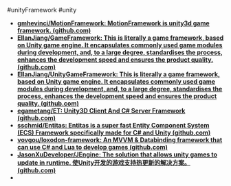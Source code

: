 #unityFramework #unity 
- **[gmhevinci/MotionFramework: MotionFramework is unity3d game framework. (github.com)](https://github.com/gmhevinci/MotionFramework)** 
- **[EllanJiang/GameFramework: This is literally a game framework, based on Unity game engine. It encapsulates commonly used game modules during development, and, to a large degree, standardises the process, enhances the development speed and ensures the product quality. (github.com)](https://github.com/EllanJiang/GameFramework)** 
- **[EllanJiang/UnityGameFramework: This is literally a game framework, based on Unity game engine. It encapsulates commonly used game modules during development, and, to a large degree, standardises the process, enhances the development speed and ensures the product quality. (github.com)](https://github.com/EllanJiang/UnityGameFramework)**
- **[egametang/ET: Unity3D Client And C# Server Framework (github.com)](https://github.com/egametang/ET)** 
- **[sschmid/Entitas: Entitas is a super fast Entity Component System (ECS) Framework specifically made for C# and Unity (github.com)](https://github.com/sschmid/Entitas)** 
- **[vovgou/loxodon-framework: An MVVM & Databinding framework that can use C# and Lua to develop games (github.com)](https://github.com/vovgou/loxodon-framework)** 
- **[JasonXuDeveloper/JEngine: The solution that allows unity games to update in runtime. 使Unity开发的游戏支持热更新的解决方案。 (github.com)](https://github.com/JasonXuDeveloper/JEngine)** 
- 


